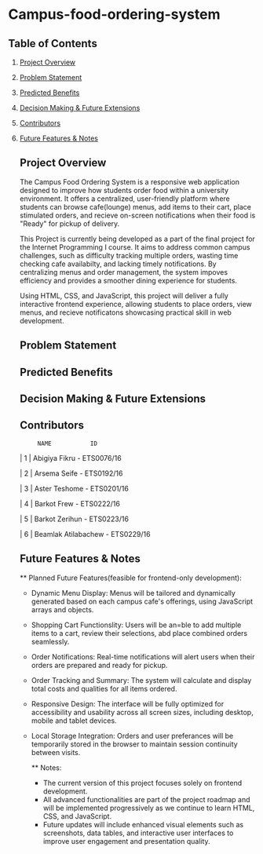 # Campus-food-ordering-system
 ## Table of Contents

 1. [Project Overview](#project-overview)
 2. [Problem Statement](#problem-statement)
 3. [Predicted Benefits](#predicted-benefits)
 4. [Decision Making & Future Extensions](#decision-making--future-extensions)
 5. [Contributors](#contributors)
 6. [Future Features & Notes](#future-features--notes)

    ## Project Overview
    
    The Campus Food Ordering System is a responsive web application designed to improve how students order food within a university environment. It offers a centralized, user-friendly platform where students can browse cafe(lounge) menus, add items to their cart, place stimulated orders, and recieve on-screen notifications when their food is "Ready" for pickup of delivery.

    This Project is currently being developed as a part of the final project for the Internet Programming I course. It aims to address common campus challenges, such as difficulty tracking multiple orders, wasting time checking cafe availabilty, and lacking timely notifications. By centralizing menus and order management, the system impoves efficiency and provides a smoother dining experience for students.

     Using HTML, CSS, and JavaScript, this project will deliver a fully interactive frontend experience, allowing students to place orders, view menus, and recieve notificatons showcasing practical skill in web development.
    
    ## Problem Statement
   

    ## Predicted Benefits
    

    ## Decision Making & Future Extensions


    ## Contributors
             NAME           ID
    | 1 | Abigiya Fikru - ETS0076/16 
    
    | 2 | Arsema Seife - ETS0192/16
    
    | 3 | Aster Teshome - ETS0201/16
    
    | 4 | Barkot Frew - ETS0222/16
    
    | 5 | Barkot Zerihun - ETS0223/16
    
    | 6 | Beamlak Atilabachew - ETS0229/16 

   
    ## Future Features & Notes
    ** Planned Future Features(feasible for frontend-only development):
    - Dynamic Menu Display: Menus will be tailored and dynamically generated based on each campus cafe's offerings, using JavaScript arrays and objects.
    - Shopping Cart Functionslity: Users will be an=ble to add multiple items to a cart, review their selections, abd place combined orders seamlessly.
    - Order Notifications: Real-time notifications will alert users when their orders are prepared and ready for pickup.
    - Order Tracking and Summary: The system will calculate and display total costs and qualities for all items ordered.
    - Responsive Design: The interface will be fully optimized for accessibility and usability across all screen sizes, including desktop, mobile and tablet devices.
    - Local Storage Integration: Orders and user preferances will be temporarily stored in the browser to maintain session continuity between visits.

      ** Notes:
      - The current version of this project focuses solely on frontend development.
      - All advanced functionalities are part of the project roadmap and will be implemented progressively as we continue to learn HTML, CSS, and JavaScript.
      - Future updates will include enhanced visual elements such as screenshots, data tables, and interactive user interfaces to improve user engagement and presentation quality.
  
